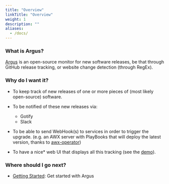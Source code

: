 ```yaml
---
title: "Overview"
linkTitle: "Overview"
weight: 1
description: ""
aliases:
  - /docs/
---
```


### What is Argus?

[Argus](https://github.com/release-argus/Argus) is an open-source monitor for new software releases, be that through GitHub release tracking, or website change detection (through RegEx).

### Why do I want it?

- To keep track of new releases of one or more pieces of (most likely open-source) software.

- To be notified of these new releases via:
  - Gotify
  - Slack

- To be able to send WebHook(s) to services in order to trigger the upgrade. (e.g. an AWX server with PlayBooks that will deploy the latest version, thanks to [awx-operator](https://github.com/ansible/awx-operator))

- To have a nice* web UI that displays all this tracking (see the [demo](/demo/approvals)).

### Where should I go next?


* [Getting Started](/docs/getting-started/): Get started with Argus

